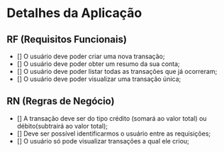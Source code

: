 # Detalhes da Aplicação

## RF (Requisitos Funcionais)
- [] O usuário deve poder criar uma nova transação;
- [] O usuário deve poder obter um resumo da sua conta;
- [] O usuário deve poder listar todas as transações que já ocorreram;
- [] O usuário deve poder visualizar uma transação única;

## RN (Regras de Negócio)
- [] A transação deve ser do tipo crédito (somará ao valor total) ou débito(subtrairá ao valor total);
- [] Deve ser possível identificarmos o usuário entre as requisições;
- [] O usuário só pode visualizar transações a qual ele criou;